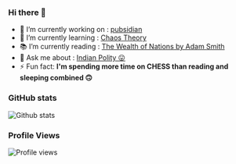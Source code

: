 ### Hi there 👋

<!--
**yoursamlan/yoursamlan** is a ✨ _special_ ✨ repository because its `README.md` (this file) appears on your GitHub profile.

Here are some ideas to get you started:-->

- 🔭 I’m currently working on : [pubsidian](https://github.com/yoursamlan/pubsidian)
- 🌱 I’m currently learning : [Chaos Theory](https://en.wikipedia.org/wiki/Chaos_theory)
- 📚 I’m currently reading : [The Wealth of Nations by Adam Smith](https://www.google.co.in/books/edition/An_Inquiry_Into_the_Nature_and_Causes_of/0lYTWaIAQDYC?hl=en&gbpv=1&printsec=frontcover)
- 💬 Ask me about : [Indian Polity 😛](https://legislative.gov.in/sites/default/files/COI.pdf)
- ⚡ Fun fact: **I'm spending more time on CHESS than reading and sleeping combined 🙃**

### GitHub stats

![Github stats](https://github-readme-stats.vercel.app/api?username=yoursamlan&theme=algolia&show_icons=true&count_private=false&include_all_commits=true&)

### Profile Views
![Profile views](https://gpvc.arturio.dev/yoursamlan)
 

